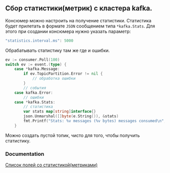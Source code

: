 ## Сбор статистики(метрик) с кластера kafka.

Консюмер можно настроить на получение статистики.
Статистика будет прилетать в формате `JSON` сообщением типа `*kafka.Stats`.
Для этого при создании консюмера нужно указать параметр:
```go
"statistics.interval.ms": 5000
```

Обрабатывать статистику там же где и ошибки.
```go
ev := consumer.Poll(100)
switch ev := event.(type) {
	case *kafka.Message:
	    if ev.TopicPartition.Error != nil {
			// обработка ошибки
	    }
		// события
	case kafka.Error:
		// ошибки 
	case *kafka.Stats:
		// статистика
        var stats map[string]interface{}
        json.Unmarshal([]byte(e.String()), &stats)
        fmt.Printf("Stats: %v messages (%v bytes) messages consumed\n", stats["rxmsgs"], stats["rxmsg_bytes"])
	}
```

Можно создать пустой топик, чисто для того, чтобы получить статистику.

### Documentation
[Список полей со статистикой(метриками)](https://github.com/confluentinc/librdkafka/blob/master/STATISTICS.md)